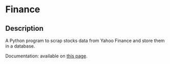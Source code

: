 # Finance

## Description

A Python program to scrap stocks data from Yahoo Finance and store them in a database.

Documentation: available on [this page](https://ahnazary.github.io/Finance/).